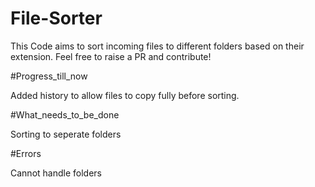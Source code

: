 # File-Sorter  

This Code aims to sort incoming files to different folders based on their extension. Feel free to raise a PR and contribute!
 
 #Progress_till_now 
 
 Added history to allow files to copy fully before sorting. 
 
 #What_needs_to_be_done  
 
 Sorting to seperate folders 
 
 #Errors 
 
 Cannot handle folders
